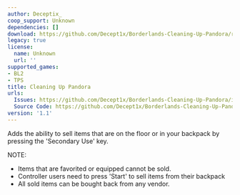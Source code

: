 ```yaml
---
author: Deceptix_
coop_support: Unknown
dependencies: []
download: https://github.com/Decept1x/Borderlands-Cleaning-Up-Pandora/releases/tag/1.1
legacy: true
license:
  name: Unknown
  url: ''
supported_games:
- BL2
- TPS
title: Cleaning Up Pandora
urls:
  Issues: https://github.com/Decept1x/Borderlands-Cleaning-Up-Pandora/issues
  Source Code: https://github.com/Decept1x/Borderlands-Cleaning-Up-Pandora/tree/main
version: '1.1'
---
```

Adds the ability to sell items that are on the floor or in your backpack by pressing the 'Secondary Use' key.

NOTE:
<ul><li>Items that are favorited or equipped cannot be sold.</li><li>Controller users need to press 'Start' to sell items from their backpack</li><li>All sold items can be bought back from any vendor.</li></ul>
